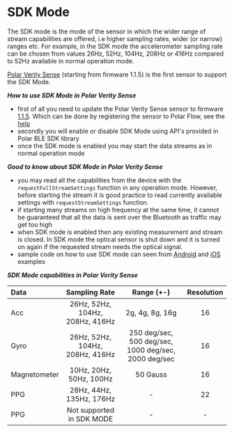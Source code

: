 # SDK Mode

The SDK mode is the mode of the sensor in which the wider range of stream capabilities are offered, i.e higher sampling rates, wider (or narrow) ranges etc. For example, in the SDK mode the accelerometer sampling rate can be chosen from values 26Hz, 52Hz, 104Hz, 208Hz or 416Hz compared to 52Hz available in normal operation mode. 

[Polar Verity Sense](https://www.polar.com/en/products/accessories/polar-verity-sense) (starting from firmware 1.1.5) is the first sensor to support the SDK Mode. 

***How to use SDK Mode in Polar Verity Sense***
- first of all you need to update the Polar Verity Sense sensor to firmware [1.1.5](https://support.polar.com/en/updates/polar-verity-sense-11-firmware-update). Which can be done by registering the sensor to Polar Flow, see the [help](https://support.polar.com/e_manuals/verity-sense/polar-verity-sense-user-manual-english/firmware-update.htm)
- secondly you will enable or disable SDK Mode using API's provided in Polar BLE SDK library
- once the SDK mode is enabled you may start the data streams as in normal operation mode 

***Good to know about SDK Mode in Polar Verity Sense***
- you may read all the capabilities from the device with the `requestFullStreamSettings` function in any operation mode. However, before starting the stream it is good practice to read currently available settings with `requestStreamSettings` function. 
- if starting many streams on high frequency at the same time, it cannot be guaranteed that all the data is sent over the Bluetooth as traffic may get too high
- when SDK mode is enabled then any existing measurement and stream is closed. In SDK mode the optical sensor is shut down and it is turned on again if the requested stream needs the optical signal. 
- sample code on how to use SDK mode can seen from [Android](examples/example-android)  and [iOS](examples/example-iOS) examples

***SDK Mode capabilities in Polar Verity Sense***

| Data        | Sampling Rate                  | Range (+-)                                           |    Resolution |
|:------------|:------------------------------:|:----------------------------------------------------:|:----------:|
| Acc         |26Hz, 52Hz, 104Hz, 208Hz, 416Hz | 2g, 4g, 8g, 16g                                      |16          |
| Gyro        |26Hz, 52Hz, 104Hz, 208Hz, 416Hz | 250 deg/sec, 500 deg/sec, 1000 deg/sec, 2000 deg/sec |16          |
| Magnetometer|10Hz, 20Hz, 50Hz, 100Hz         | 50 Gauss                                             |16          |
| PPG         |28Hz, 44Hz, 135Hz, 176Hz        | -                                                    |22          |
| PPG         |Not supported in SDK MODE      | -                                                    |-          |
